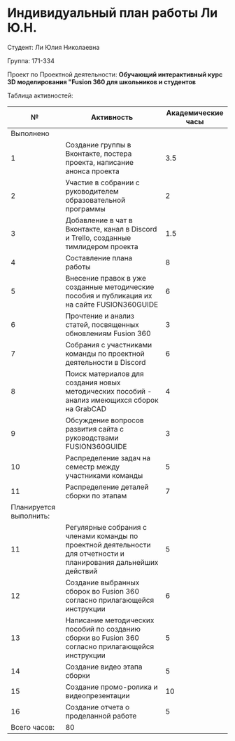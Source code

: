 # **Индивидуальный план работы Ли Ю.Н.**

Студент: Ли Юлия Николаевна

Группа: 171-334

Проект по Проектной деятельности: **Обучающий интерактивный курс 3D моделирования "Fusion 360 для школьников и студентов**

Таблица активностей:

| № | Активность | Академические часы |
| --- | --- | --- |
| Выполнено |
| 1 | Создание группы в Вконтакте, постера проекта, написание анонса проекта | 3.5 |
| 2 | Участие в собрании с руководителем образовательной программы | 2 |
| 3 | Добавление в чат в Вконтакте, канал в Discord и Trello, созданные тимлидером проекта | 1.5 |
| 4 | Составление плана работы | 8 |
| 5 | Внесение правок в уже созданные методические пособия и публикация их на сайте FUSION360GUIDE | 6 |
| 6 | Прочтение и анализ статей, посвященных обновлениям Fusion 360 | 3 |
| 7 | Собрания с участниками команды по проектной деятельности в Discord | 6 |
| 8 | Поиск материалов для создания новых методических пособий - анализ имеющихся сборок на GrabCAD | 4 |
| 9 | Обсуждение вопросов развития сайта с руководствами FUSION360GUIDE | 3 |
| 10 | Распределение задач на семестр между участниками команды | 5 |
| 11 | Распределение деталей сборки по этапам | 7 |
| Планируется выполнить:|
| 11 | Регулярные собрания с членами команды по проектной деятельности для отчетности и планирования дальнейших действий | 5 |
| 12 | Создание выбранных сборок во Fusion 360 согласно прилагающейся инструкции | 6 |
| 13 | Написание методических пособий по созданию сборки во Fusion 360 согласно прилагающейся инструкции | 5 | 
| 14 | Создание видео этапа сборки | 5 |
| 15 | Создание промо-ролика и видеопрезентации | 10 |
| 16 | Создание отчета о проделанной работе | 5 |
| Всего часов: | 80 |
